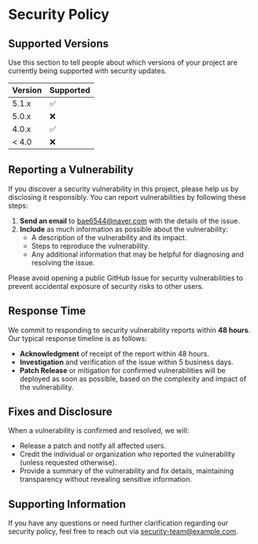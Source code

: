 # Security Policy

## Supported Versions

Use this section to tell people about which versions of your project are
currently being supported with security updates.

| Version | Supported          |
| ------- | ------------------ |
| 5.1.x   | :white_check_mark: |
| 5.0.x   | :x:                |
| 4.0.x   | :white_check_mark: |
| < 4.0   | :x:                |

## Reporting a Vulnerability

If you discover a security vulnerability in this project, please help us by disclosing it responsibly. You can report vulnerabilities by following these steps:

1. **Send an email** to [bae6544@naver.com](mailto:bae6544@naver.com) with the details of the issue.
2. **Include** as much information as possible about the vulnerability:
   - A description of the vulnerability and its impact.
   - Steps to reproduce the vulnerability.
   - Any additional information that may be helpful for diagnosing and resolving the issue.

Please avoid opening a public GitHub Issue for security vulnerabilities to prevent accidental exposure of security risks to other users.

## Response Time

We commit to responding to security vulnerability reports within **48 hours**. Our typical response timeline is as follows:
- **Acknowledgment** of receipt of the report within 48 hours.
- **Investigation** and verification of the issue within 5 business days.
- **Patch Release** or mitigation for confirmed vulnerabilities will be deployed as soon as possible, based on the complexity and impact of the vulnerability.

## Fixes and Disclosure

When a vulnerability is confirmed and resolved, we will:
- Release a patch and notify all affected users.
- Credit the individual or organization who reported the vulnerability (unless requested otherwise).
- Provide a summary of the vulnerability and fix details, maintaining transparency without revealing sensitive information.

## Supporting Information

If you have any questions or need further clarification regarding our security policy, feel free to reach out via [security-team@example.com](mailto:security-team@example.com).

